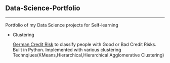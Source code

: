 ## Data-Science-Portfolio

-----------------------------------------------------------------------------------------------
Portfolio of my Data Science projects for Self-learning

* Clustering

  [German Credit Risk](https://github.com/parthgandhi487/Data-Science-Portfolio/tree/master/German%20Credit%20Risk) to classify people       with Good or Bad Credit Risks. Built in  Python. Implemented with various clustering                                Technqiues(KMeans,Hierarchical,Hierarchical Agglomerative Clustering)
